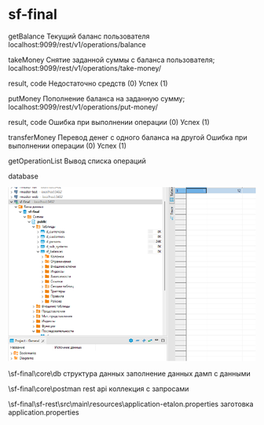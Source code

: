 # sf-final

getBalance
Текущий баланс пользователя
localhost:9099/rest/v1/operations/balance

takeMoney
Снятие заданной суммы с баланса пользователя;
localhost:9099/rest/v1/operations/take-money/

result, code
    Недостаточно средств (0)
    Успех (1)

putMoney
Пополнение баланса на заданную сумму;
localhost:9099/rest/v1/operations/put-money/

result, code
    Ошибка при выполнении операции (0)
    Успех (1)

transferMoney
Перевод денег с одного баланса на другой
Ошибка при выполнении операции (0)
Успех (1)

getOperationList
Вывод списка операций

database

![Monosnap DBeaver 23.2.4 - sf_balances 2023-12-01-C1.png](core%2Fdb%2FMonosnap%20DBeaver%2023.2.4%20-%20sf_balances%202023-12-01-C1.png)

\sf-final\core\db
    структура данных
    заполнение данных
    дамп с данными

\sf-final\core\postman
    rest api коллекция с запросами

\sf-final\sf-rest\src\main\resources\application-etalon.properties
заготовка application.properties
